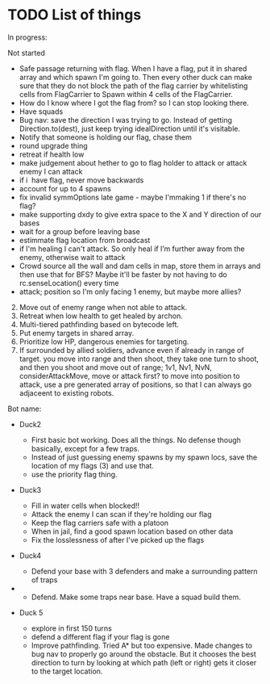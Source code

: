 # TODO List of things

In progress:

Not started

- Safe passage returning with flag. When I have a flag, put it in shared array and which spawn I'm going to. Then every other duck can make sure that they do not block the path of the flag carrier by whitelisting cells from FlagCarrier to Spawn within 4 cells of the FlagCarrier.
- How do I know where I got the flag from? so I can stop looking there.
- Have squads
- Bug nav: save the direction I was trying to go. Instead of getting Direction.to(dest), just keep trying idealDirection until it's visitable.
- Notify that someone is holding our flag, chase them
- round upgrade thing
- retreat if health low
- make judgement about hether to go to flag holder to attack or attack enemy I can attack
- if i  have flag, never move backwards
- account for up to 4 spawns
- fix invalid symmOptions late game - maybe I'mmaking 1 if there's no flag?
- make supporting dxdy to give extra space to the X and Y direction of our bases
- wait for a group before leaving base
- estimmate flag location from broadcast
- if I'm healing I can't attack. So only heal if I’m further away from the enemy, otherwise wait to attack
- Crowd source all the wall and dam cells in map, store them in arrays and then use that for BFS? Maybe it'll be faster by not having to do rc.senseLocation() every time
- attack; position so I'm only facing 1 enemy, but maybe more allies?
2. Move out of enemy range when not able to attack.
3. Retreat when low health to get healed by archon.
4. Multi-tiered pathfinding based on bytecode left.
5. Put enemy targets in shared array.
6. Prioritize low HP, dangerous enemies for targeting.
7. If surrounded by allied soldiers, advance even if already in range of target.
you move into range and then shoot, they take one turn to shoot, and then you shoot and move out of range; 
1v1, Nv1, NvN, considerAttackMove,
move or attack first?
to move into position to attack, use a pre generated array of positions, so that I can always go adjaceent to existing robots.

Bot name:

- Duck2

  - First basic bot working. Does all the things. No defense though basically, except for a few traps.
  - Instead of just guessing enemy spawns by my spawn locs, save the location of my flags (3) and use that.
  - use the priority flag thing.

- Duck3

  - Fill in water cells when blocked!!
  - Attack the enemy I can scan if they're holding our flag
  - Keep the flag carriers safe with a platoon
  - When in jail, find a good spawn location based on other data
  - Fix the losslessness of after I've picked up the flags

- Duck4
  - Defend your base with 3 defenders and make a surrounding pattern of traps
- - Defend. Make some traps near base. Have a squad build them.

- Duck 5
  - explore in first 150 turns
  - defend a different flag if your flag is gone
  - Improve pathfinding. Tried A* but too expensive. Made changes to bug nav to properly go around the obstacle. But it chooses the best direction to turn by looking at which path (left or right) gets it closer to the target location.
